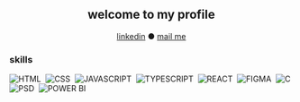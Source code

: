 <div align="center">
  <h2>welcome to my profile</h2>
  <a href="https://www.linkedin.com/in/josé-victor-cruz-rebouças-230057256/" target="_blank">linkedin</a>
  ●
  <a href="mailto: josevictorcruzrb@gmail.com" target="_blank">mail me</a>
</div>

### skills
  
  ![HTML](https://img.shields.io/badge/HTML5-1d2735?style=for-the-badge&logo=html5&logoColor=white)&nbsp;
  ![CSS](https://img.shields.io/badge/CSS3-1d2735?style=for-the-badge&logo=css3&logoColor=white)&nbsp;
  ![JAVASCRIPT](https://img.shields.io/badge/JavaScript-1d2735?style=for-the-badge&logo=javascript&logoColor=white)&nbsp;
  ![TYPESCRIPT](https://img.shields.io/badge/TypeScript-1d2735?style=for-the-badge&logo=typescript&logoColor=white)&nbsp;
  ![REACT](https://img.shields.io/badge/React-1d2735?style=for-the-badge&logo=react&logoColor=white)&nbsp;
  ![FIGMA](https://img.shields.io/badge/Figma-1d2735?style=for-the-badge&logo=figma&logoColor=white)&nbsp;
  ![C](https://img.shields.io/badge/C-1d2735?style=for-the-badge&logo=c&logoColor=white)&nbsp;
  ![PSD](https://img.shields.io/badge/Adobe%20Photoshop-1d2735?style=for-the-badge&logo=Adobe%20Photoshop&logoColor=white)&nbsp;
  ![POWER BI](https://img.shields.io/badge/PowerBI-1d2735?style=for-the-badge&logo=Power%20BI&logoColor=white)&nbsp;
